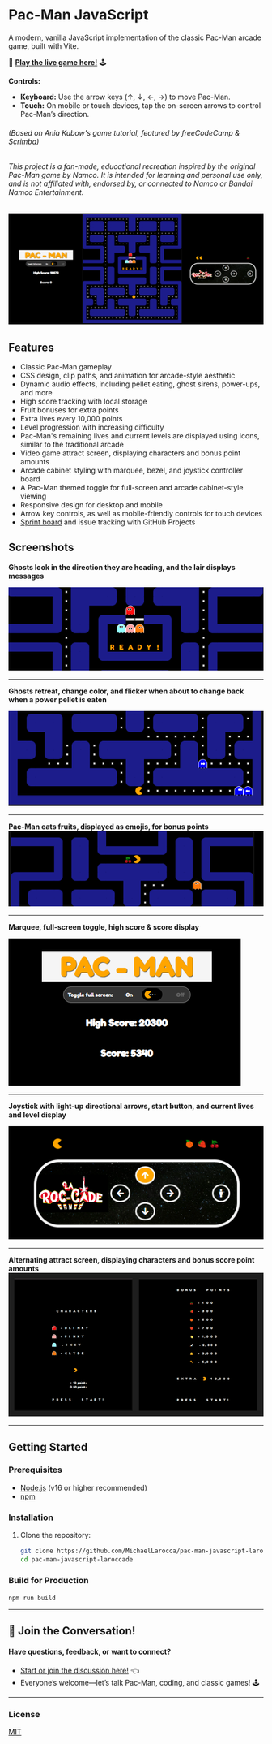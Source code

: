 # Pac-Man JavaScript

A modern, vanilla JavaScript implementation of the classic Pac-Man arcade game, built with Vite.

🔗 [**Play the live game here!**](https://pac-man-javascript-laroccade.netlify.app/) 🕹

**Controls:**  
* **Keyboard:** Use the arrow keys (↑, ↓, ←, →) to move Pac-Man.
* **Touch:** On mobile or touch devices, tap the on-screen arrows to control Pac-Man’s direction.

###### (Based on Ania Kubow's game tutorial, featured by freeCodeCamp & Scrimba)
###### *This project is a fan-made, educational recreation inspired by the original Pac-Man game by Namco. It is intended for learning and personal use only, and is not affiliated with, endorsed by, or connected to Namco or Bandai Namco Entertainment.*

![Pac-Man Logo](/public/images/LC-Pac-Man-screen-shot.png)

## Features

- Classic Pac-Man gameplay
- CSS design, clip paths, and animation for arcade-style aesthetic
- Dynamic audio effects, including pellet eating, ghost sirens, power-ups, and more
- High score tracking with local storage
- Fruit bonuses for extra points
- Extra lives every 10,000 points
- Level progression with increasing difficulty
- Pac-Man's remaining lives and current levels are displayed using icons, similar to the traditional arcade
- Video game attract screen, displaying characters and bonus point amounts
- Arcade cabinet styling with marquee, bezel, and joystick controller board
- A Pac-Man themed toggle for full-screen and arcade cabinet-style viewing
- Responsive design for desktop and mobile
- Arrow key controls, as well as mobile-friendly controls for touch devices
- [Sprint board](https://github.com/users/MichaelLarocca/projects/1/views/1) and issue tracking with GitHub Projects

## Screenshots

**Ghosts look in the direction they are heading, and the lair displays messages**  

![Ghosts-Eyes-Lair](/public/images/Ghosts-Eyes-Lair.png)

---

**Ghosts retreat, change color, and flicker when about to change back when a power pellet is eaten**  

![Scared-Ghosts](/public/images/Scared-Ghosts.png)

---

**Pac-Man eats fruits, displayed as emojis, for bonus points**
![bonus-fruit](/public/images/bonus-fruit.png)

---

**Marquee, full-screen toggle, high score & score display**

![Score-Display](/public/images/Score-Display.png)

---

**Joystick with light-up directional arrows, start button, and current lives and level display**

![Joystick](/public/images/Joystick.png)

---

**Alternating attract screen, displaying characters and bonus score point amounts**
![Title And Score Screen](/public/images/TitleAndScoreScreen.png)

---

## Getting Started

### Prerequisites

- [Node.js](https://nodejs.org/) (v16 or higher recommended)
- [npm](https://www.npmjs.com/)

### Installation

1. Clone the repository:
   ```bash
   git clone https://github.com/MichaelLarocca/pac-man-javascript-laroccade.git
   cd pac-man-javascript-laroccade
   ```

### Build for Production

```bash
npm run build
```
---

## 💬 Join the Conversation!
#### Have questions, feedback, or want to connect?  
* [Start or join the discussion here!](https://github.com/MichaelLarocca/pac-man-javascript-laroccade/discussions/16) 👈
* Everyone’s welcome—let’s talk Pac-Man, coding, and classic games! 🕹

---

### License
[MIT](LICENSE)
